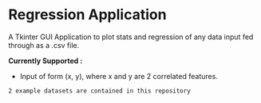 # Regression Application
A Tkinter GUI Application to plot stats and regression of any data input fed through as a .csv file.

**Currently Supported :**
- Input of form (x, y), where x and y are 2 correlated features.

```2 example datasets are contained in this repository```
